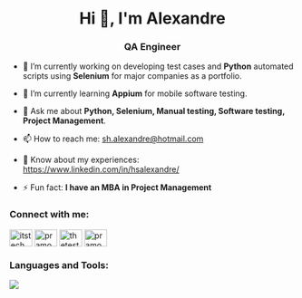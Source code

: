 <h1 align="center">Hi 👋, I'm Alexandre</h1>

<h3 align="center">QA Engineer</h3>

- 🔭 I’m currently working on developing test cases and **Python** automated scripts using **Selenium** for major companies as a portfolio.

- 🌱 I’m currently learning **Appium** for mobile software testing.

- 💬 Ask me about **Python, Selenium, Manual testing, Software testing, Project Management**.

- 📫 How to reach me: sh.alexandre@hotmail.com

- 📄 Know about my experiences: https://www.linkedin.com/in/hsalexandre/

- ⚡ Fun fact: **I have an MBA in Project Management**

<h3 align="left">Connect with me:</h3>
<p align="left">
<a href="https://twitter.com/hsalexandre_" target="blank"><img align="center" src="https://cdn.jsdelivr.net/npm/simple-icons@3.0.1/icons/twitter.svg" alt="itstechmode" height="30" width="40" /></a>
<a href="https://linkedin.com/in/hsalexandre" target="blank"><img align="center" src="https://cdn.jsdelivr.net/npm/simple-icons@3.0.1/icons/linkedin.svg" alt="pramoddutta" height="30" width="40" /></a>
<a href="https://instagram.com/hsalexandre" target="blank"><img align="center" src="https://cdn.jsdelivr.net/npm/simple-icons@3.0.1/icons/instagram.svg" alt="thetestingacademy" height="30" width="40" /></a>
<a href="https://www.leetcode.com/hsalexandre" target="blank"><img align="center" src="https://cdn.jsdelivr.net/npm/simple-icons@3.0.1/icons/leetcode.svg" alt="pramoddutta" height="30" width="40" /></a>
</p>

<h3 align="left">Languages and Tools:</h3>
<p>
  <a href="https://www.linkedin.com/in/hsalexandre">
    <img src="https://skillicons.dev/icons?i=python,selenium,git,mysql,postgresql,sqlite,linux,windows,js,html,css,jenkins,vim,gcp,c" />
  </a>
</p>
